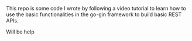 This repo is some code I wrote by following a video tutorial to learn how to use the basic functionalities in the go-gin framework to build basic REST APIs.

Will be help